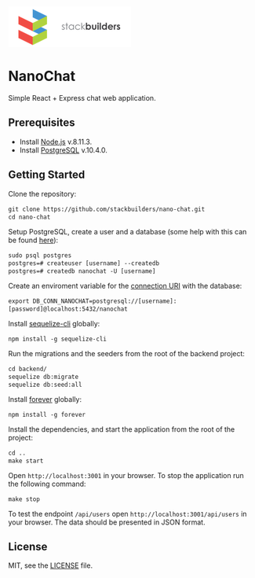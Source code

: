 ![Stack Builders](sb.png)

# NanoChat

Simple React + Express chat web application.

## Prerequisites

- Install [Node.js][nodejs] v.8.11.3.
- Install [PostgreSQL][postgresql] v.10.4.0.

## Getting Started

Clone the repository:

```
git clone https://github.com/stackbuilders/nano-chat.git
cd nano-chat
```

Setup PostgreSQL, create a user and a database (some help with this can be found [here][postgresHelpLink]):

```
sudo psql postgres
postgres=# createuser [username] --createdb
postgres=# createdb nanochat -U [username]
```

Create an enviroment variable for the [connection URI][postgresUriLink] with the database:

```
export DB_CONN_NANOCHAT=postgresql://[username]:[password]@localhost:5432/nanochat
```

Install [sequelize-cli][sequelize-cli] globally:

```
npm install -g sequelize-cli
```

Run the migrations and the seeders from the root of the backend project:

```
cd backend/
sequelize db:migrate
sequelize db:seed:all
```

Install [forever][forever] globally:

```
npm install -g forever
```

Install the dependencies, and start the application from the root of the project:

```
cd ..
make start
```

Open `http://localhost:3001` in your browser. To stop the application run the
following command:

```
make stop
```

To test the endpoint `/api/users` open `http://localhost:3001/api/users` in your browser. The data should be presented in JSON format.

## License

MIT, see the [LICENSE](LICENSE) file.

[forever]: https://github.com/foreverjs/forever
[nodejs]: https://nodejs.org/en/download
[postgresql]: https://www.postgresql.org/download
[postgresHelpLink]: https://www.codementor.io/engineerapart/getting-started-with-postgresql-on-mac-osx-are8jcopb
[postgresUriLink]: https://jdbc.postgresql.org/documentation/head/connect.html
[sequelize-cli]: https://github.com/sequelize/cli